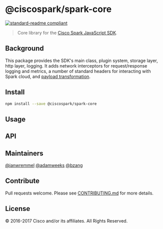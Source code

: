 # @ciscospark/spark-core

[![standard-readme compliant](https://img.shields.io/badge/readme%20style-standard-brightgreen.svg?style=flat-square)](https://github.com/RichardLitt/standard-readme)

> Core library for the [Cisco Spark JavaScript SDK](https://www.npmjs.com/package/ciscospark).

## Background

This package provides the SDK's main class, plugin system, storage layer, http layer, logging. It adds network interceptors for request/response logging and metrics, a number of standard headers for interacting with Spark cloud, and [payload transformation](#payload-transforms).

## Install

```bash
npm install --save @ciscospark/spark-core
```

## Usage

## API

## Maintainers

[@ianwremmel](https://github.com/ianwremmel)
[@adamweeks](https://github.com/adamweeks)
[@bzang](https://github.com/bzang)

## Contribute

Pull requests welcome. Please see [CONTRIBUTING.md](../../CONTRIBUTING.md) for more details.

## License

© 2016-2017 Cisco and/or its affiliates. All Rights Reserved.
